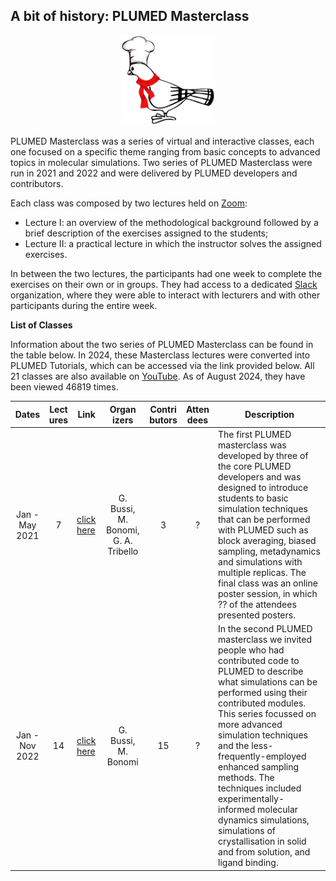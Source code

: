 A bit of history: PLUMED Masterclass
------------------

<center><img width=150 src="pigeon-MC.png"></center>

PLUMED Masterclass was a series of virtual and interactive classes, each one
focused on a specific theme ranging from basic concepts to advanced topics in molecular simulations.
Two series of PLUMED Masterclass were run in 2021 and 2022 and were delivered by PLUMED developers and contributors.

Each class was composed by two lectures held on [Zoom](https://zoom.us/): 
* Lecture I: an overview of the methodological background followed by a brief description of the exercises assigned to the students;
* Lecture II: a practical lecture in which the instructor solves the assigned exercises.

In between the two lectures, the participants had one week to complete the exercises on their own or in groups.
They had access to a dedicated [Slack](https://slack.com/) organization, where they were able to
interact with lecturers and with other participants during the entire week.

__List of Classes__

Information about the two series of PLUMED Masterclass can be found in the table below. In 2024, these Masterclass lectures were converted into PLUMED Tutorials, which can be accessed via the link provided below.  All 21 classes are also available on [YouTube](https://www.youtube.com/@plumedorg1402). As of August 2024, they have been viewed 46819 times.

| Dates | Lect<br>ures | Link | Organ<br>izers | Contri<br>butors | Atten<br>dees | Description |
| :---------: | :---------: | ----------- | :----------: | :---------: | :---------: | ----------- |
| Jan - May 2021 | 7 | [click here](https://www.plumed-tutorials.org/browse?search=masterclass-2021) | G. Bussi, M. Bonomi, G. A. Tribello | 3 | ? | The first PLUMED masterclass was developed by three of the core PLUMED developers and was designed to introduce students to basic simulation techniques that can be performed with PLUMED such as block averaging, biased sampling, metadynamics and simulations with multiple replicas.  The final class was an online poster session, in which ?? of the attendees presented posters. |
| Jan - Nov 2022 | 14 | [click here](https://www.plumed-tutorials.org/browse?search=masterclass-2022) | G. Bussi, M. Bonomi | 15 | ? | In the second PLUMED masterclass we invited people who had contributed code to PLUMED to describe what simulations can be performed using their contributed modules. This series focussed on more advanced simulation techniques and the less-frequently-employed enhanced sampling methods. The techniques included experimentally-informed molecular dynamics simulations, simulations of crystallisation in solid and from solution, and ligand binding. | 
